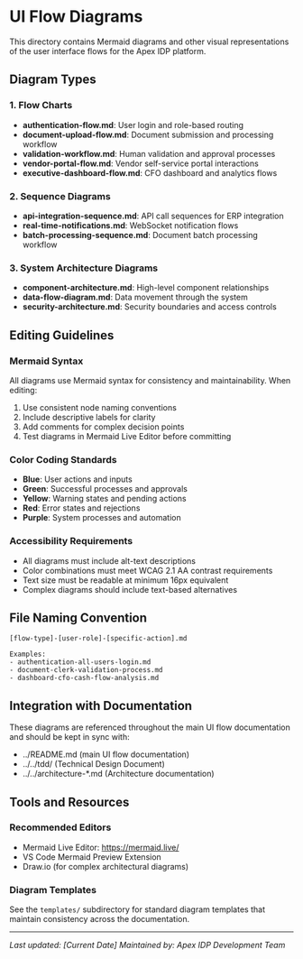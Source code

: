 # UI Flow Diagrams

This directory contains Mermaid diagrams and other visual representations of the user interface flows for the Apex IDP platform.

## Diagram Types

### 1. Flow Charts
- **authentication-flow.md**: User login and role-based routing
- **document-upload-flow.md**: Document submission and processing workflow
- **validation-workflow.md**: Human validation and approval processes
- **vendor-portal-flow.md**: Vendor self-service portal interactions
- **executive-dashboard-flow.md**: CFO dashboard and analytics flows

### 2. Sequence Diagrams
- **api-integration-sequence.md**: API call sequences for ERP integration
- **real-time-notifications.md**: WebSocket notification flows
- **batch-processing-sequence.md**: Document batch processing workflow

### 3. System Architecture Diagrams
- **component-architecture.md**: High-level component relationships
- **data-flow-diagram.md**: Data movement through the system
- **security-architecture.md**: Security boundaries and access controls

## Editing Guidelines

### Mermaid Syntax
All diagrams use Mermaid syntax for consistency and maintainability. When editing:

1. Use consistent node naming conventions
2. Include descriptive labels for clarity
3. Add comments for complex decision points
4. Test diagrams in Mermaid Live Editor before committing

### Color Coding Standards
- **Blue**: User actions and inputs
- **Green**: Successful processes and approvals
- **Yellow**: Warning states and pending actions
- **Red**: Error states and rejections
- **Purple**: System processes and automation

### Accessibility Requirements
- All diagrams must include alt-text descriptions
- Color combinations must meet WCAG 2.1 AA contrast requirements
- Text size must be readable at minimum 16px equivalent
- Complex diagrams should include text-based alternatives

## File Naming Convention

```
[flow-type]-[user-role]-[specific-action].md

Examples:
- authentication-all-users-login.md
- document-clerk-validation-process.md
- dashboard-cfo-cash-flow-analysis.md
```

## Integration with Documentation

These diagrams are referenced throughout the main UI flow documentation and should be kept in sync with:
- ../README.md (main UI flow documentation)
- ../../tdd/ (Technical Design Document)
- ../../architecture-*.md (Architecture documentation)

## Tools and Resources

### Recommended Editors
- Mermaid Live Editor: https://mermaid.live/
- VS Code Mermaid Preview Extension
- Draw.io (for complex architectural diagrams)

### Diagram Templates
See the `templates/` subdirectory for standard diagram templates that maintain consistency across the documentation.

---

*Last updated: [Current Date]*
*Maintained by: Apex IDP Development Team*
